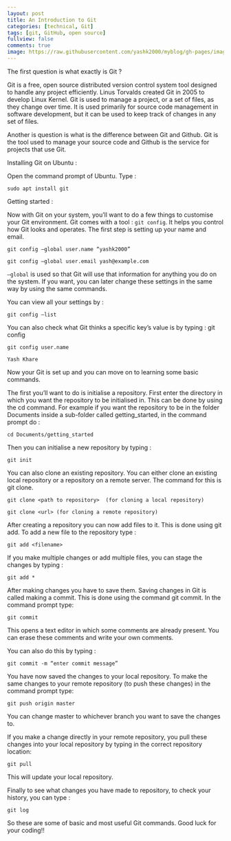 ```yaml
---
layout: post
title: An Introduction to Git
categories: [technical, Git]
tags: [git, GitHub, open source]
fullview: false
comments: true
image: https://raw.githubusercontent.com/yashk2000/myblog/gh-pages/images/git-logo.png
---
```



The first question is what exactly is Git ?

Git is a free, open source distributed version control system tool designed to handle any project efficiently. Linus Torvalds created Git in 2005 to develop Linux Kernel. Git is used to manage a project, or a set of files, as they change over time. It is used primarily for source code management in software development, but it can be used to keep track of changes in any set of files.

Another is question is what is the difference between Git and Github.  Git is the tool used to manage your source code and Github is the service for projects that use Git.

Installing Git on Ubuntu :

Open the command prompt of Ubuntu. Type :

```git
sudo apt install git
```

Getting started :

Now with Git on your system, you’ll want to do a few things to customise your Git environment. Git comes with a tool : `git config`. It helps you control how Git looks and operates. The first step is setting up your name and email.
```git
git config –global user.name “yashk2000”

git config –global user.email yash@example.com
```

`–global` is used so that Git will use that information for anything you do on the system. If you want, you can later change these settings in the same way by using the same commands.

You can view all your settings by :

```git
git config –list
```

You can also check what Git thinks a specific key’s value is by typing : git config <key>

```git
git config user.name

Yash Khare
```

Now your Git is set up and you can move on to learning some basic commands.

The first you’ll want to do is initialise a repository. First enter the directory in which you want the repository to be initialised in. This can be done by using the cd command. For example if you want the repository to be in the folder Documents inside a sub-folder called getting_started, in the command prompt do :

```git
cd Documents/getting_started
```

Then you can initialise a new repository by typing :

```git
git init
```

You can also clone an existing repository. You can either clone an existing local repository or a repository on a remote server. The command for this is git clone.

```git
git clone <path to repository>  (for cloning a local repository)

git clone <url> (for cloning a remote repository)
```

After creating a repository you can now add files to it. This is done using git add. To add a new file to the repository type :

```git
git add <filename>
```

If you make multiple changes or add multiple files, you can stage the changes by typing :

```git
git add *
```

After making changes you have to save them. Saving changes in Git is called making a commit. This is done using the command git commit. In the command prompt type:

```git
git commit
```

This opens a text editor in which some comments are already present. You can erase these comments and write your own comments.

You can also do this by typing :

```git
git commit -m “enter commit message”
```

You have now saved the changes to your local repository. To make the same changes to your remote repository (to push these changes) in the command prompt type:

```git
git push origin master
```

You can change master to whichever branch you want to save the changes to.

If you make a change  directly in your remote repository, you pull these changes into your local repository by typing in the correct repository location:

```git
git pull
```

This will update your local repository.

Finally to see what changes you have made to repository, to check your history, you can type :

```git
git log
```

So these are some of basic and most useful Git commands. Good luck for your coding!!
